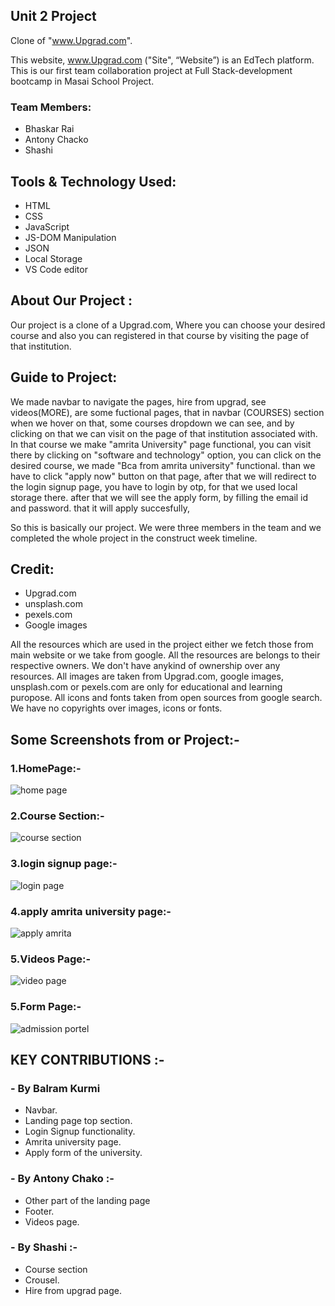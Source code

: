 ## Unit 2 Project 

Clone of "www.Upgrad.com". 

This website, www.Upgrad.com ("Site", “Website”) is an EdTech platform.
This is our first team collaboration project at Full Stack-development bootcamp in Masai School Project.

### Team Members:

* Bhaskar Rai
* Antony Chacko
* Shashi

## Tools & Technology Used:

- HTML
- CSS
- JavaScript
- JS-DOM Manipulation
- JSON
- Local Storage
- VS Code editor



## About Our Project : 

Our project is a clone of a Upgrad.com, Where you can choose your desired course and also you can registered in that course by visiting the page of that institution.

## Guide to Project:

We made navbar to navigate the pages, hire from upgrad, see videos(MORE), are some fuctional pages, that in navbar (COURSES) section when we hover on that, some courses dropdown we can see, and by clicking on that we can visit on the 
page of that institution associated with. In that course we make "amrita University" page functional, you can visit there by clicking on "software and technology" option, you can click on the desired course, we made "Bca from amrita university"
functional. than we have to click "apply now" button on that page, after that we will redirect to the login signup page, you have to login by otp, for that we used local storage there.
after that we will see the apply form, by filling the email id and password. that it will apply succesfully,


So this is basically our project. We were three members in the team and we completed the whole project in the construct week timeline. 




## Credit:
* Upgrad.com
* unsplash.com
* pexels.com
* Google images

All the resources which are used in the project either we fetch those from main website or we take from google. All the resources are belongs to their respective owners. We don't have anykind of ownership over any resources. All images are taken from Upgrad.com, google images, unsplash.com or pexels.com are only for educational and learning puropose. All icons and fonts taken from open sources from google search. We have no copyrights over images, icons or fonts.


## Some Screenshots from or Project:-

### 1.HomePage:-

![home page](https://user-images.githubusercontent.com/86410279/142067892-8dc2d9e9-febe-44f0-84bf-27a2a230728d.PNG)


### 2.Course Section:-
![course section](https://user-images.githubusercontent.com/86410279/142067928-c70477f1-5591-471e-b6dc-0dd25bdff47b.PNG)


### 3.login signup page:-
![login page](https://user-images.githubusercontent.com/86410279/142067949-04996398-2d4d-48d8-9dca-be4e128ece92.PNG)


### 4.apply amrita university page:-
![apply amrita](https://user-images.githubusercontent.com/86410279/142067977-d757f920-a6c8-4f5b-a5ad-c43ca2cb7c6a.PNG)


### 5.Videos Page:-
![video page](https://user-images.githubusercontent.com/86410279/142067990-f4ffd891-8caf-4c5b-9065-2f6eb74d6e3b.PNG)

### 5.Form Page:-
![admission portel](https://user-images.githubusercontent.com/86410279/142068028-2c19273c-26be-41c6-880c-0e4301e50433.PNG)



## KEY CONTRIBUTIONS :-

### - By Balram Kurmi 

* Navbar. 
* Landing page top section. 
* Login Signup functionality. 
* Amrita university page.
* Apply form of the university.

### - By Antony Chako :-

* Other part of the landing page 
* Footer. 
* Videos page. 

### - By Shashi :-

* Course section 
* Crousel. 
* Hire from upgrad page. 

